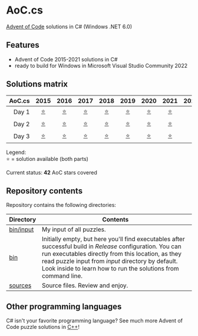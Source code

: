 # AoC.cs
[Advent of Code](http://adventofcode.com) solutions in C# (Windows .NET 6.0)


## Features
- Advent of Code 2015-2021 solutions in C#
- ready to build for Windows in Microsoft Visual Studio Community 2022

## Solutions matrix
AoC.cs | 2015 | 2016 | 2017 | 2018 | 2019 | 2020 | 2021 | 2022
------: | :--: | :--: | :--: | :--: | :--: | :--: | :--: | :--:
Day 1 | [⭐](sources/2015/2015_01.cs) | [⭐](sources/2016/2016_01.cs) | [⭐](sources/2017/2017_01.cs) | [⭐](sources/2018/2018_01.cs) | [⭐](sources/2019/2019_01.cs) | [⭐](sources/2020/2020_01.cs) | [⭐](sources/2021/2021_01.cs) |
Day 2 | [⭐](sources/2015/2015_02.cs) | [⭐](sources/2016/2016_02.cs) | [⭐](sources/2017/2017_02.cs) | [⭐](sources/2018/2018_02.cs) | [⭐](sources/2019/2019_02.cs) | [⭐](sources/2020/2020_02.cs) | [⭐](sources/2021/2021_02.cs) |
Day 3 | [⭐](sources/2015/2015_03.cs) | [⭐](sources/2016/2016_03.cs) | [⭐](sources/2017/2017_03.cs) | [⭐](sources/2018/2018_03.cs) | [⭐](sources/2019/2019_03.cs) | [⭐](sources/2020/2020_03.cs) | [⭐](sources/2021/2021_03.cs) |

Legend: <br />
⭐ = solution available (both parts) <br />

Current status: **42** AoC stars covered

## Repository contents

Repository contains the following directories:

| Directory              | Contents                                                                                                                                                                                                                                                                            |
| ---------------------- | ----------------------------------------------------------------------------------------------------------------------------------------------------------------------------------------------------------------------------------------------------------------------------------- |
| [bin/input](bin/input) | My input of all puzzles.                                                                                                                                                                                                                                                            |
| [bin](bin)             | Initially empty, but here you'll find executables after successful build in *Release* configuration. You can run executables directly from this location, as they read puzzle input from *input* directory by default. Look inside to learn how to run the solutions from command line. |
| [sources](sources)     | Source files. Review and enjoy.                                                                                                                                                                                                                                                     |


## Other programming languages

C# isn't your favorite programming language? See much more Advent of Code puzzle solutions in [C++](https://github.com/tbielak/AoC_cpp)!
